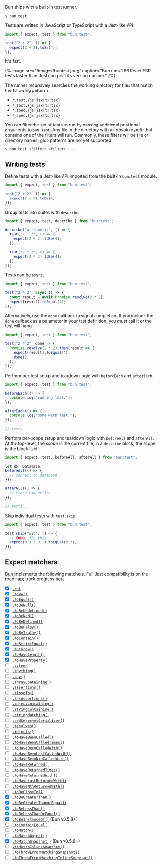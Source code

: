 Bun ships with a built-in test runner.

```bash
$ bun test
```

Tests are written in JavaScript or TypeScript with a Jest-like API.

```ts#math.test.ts
import { expect, test } from "bun:test";

test("2 + 2", () => {
  expect(2 + 2).toBe(4);
});
```

It's fast.

{% image src="/images/buntest.jpeg" caption="Bun runs 266 React SSR tests faster than Jest can print its version number." /%}

The runner recursively searches the working directory for files that match the following patterns:

- `*.test.{js|jsx|ts|tsx}`
- `*_test.{js|jsx|ts|tsx}`
- `*.spec.{js|jsx|ts|tsx}`
- `*_spec.{js|jsx|ts|tsx}`

You can filter the set of tests to run by passing additional positional arguments to `bun test`. Any file in the directory with an _absolute path_ that contains one of the filters will run. Commonly, these filters will be file or directory names; glob patterns are not yet supported.

```bash
$ bun test <filter> <filter> ...
```

<!--
Consider the following directory structure:

```
.
├── a.test.ts
├── b.test.ts
├── c.test.ts
└── foo
    ├── a.test.ts
    └── b.test.ts
```

To run both `a.test.ts` files:

```
$ bun test a
```

To run all tests in the `foo` directory:

```
$ bun test foo
```

Any test file in the directory with an _absolute path_ that contains one of the targets will run. Glob patterns are not yet supported. -->

## Writing tests

Define tests with a Jest-like API imported from the built-in `bun:test` module.

```ts#math.test.ts
import { expect, test } from "bun:test";

test("2 + 2", () => {
  expect(2 + 2).toBe(4);
});
```

Group tests into suites with `describe`.

```ts#math.test.ts
import { expect, test, describe } from "bun:test";

describe("arithmetic", () => {
  test("2 + 2", () => {
    expect(2 + 2).toBe(4);
  });

  test("2 * 2", () => {
    expect(2 * 2).toBe(4);
  });
});
```

Tests can be `async`.

```ts
import { expect, test } from "bun:test";

test("2 * 2", async () => {
  const result = await Promise.resolve(2 * 2);
  expect(result).toEqual(4);
});
```

Alternatively, use the `done` callback to signal completion. If you include the `done` callback as a parameter in your test definition, you _must_ call it or the test will hang.

```ts
import { expect, test } from "bun:test";

test("2 * 2", done => {
  Promise.resolve(2 * 2).then(result => {
    expect(result).toEqual(4);
    done();
  });
});
```

Perform per-test setup and teardown logic with `beforeEach` and `afterEach`.

```ts
import { expect, test } from "bun:test";

beforeEach(() => {
  console.log("running test.");
});

afterEach(() => {
  console.log("done with test.");
});

// tests...
```

Perform per-scope setup and teardown logic with `beforeAll` and `afterAll`. At the top-level, the _scope_ is the current file; in a `describe` block, the scope is the block itself.

```ts
import { expect, test, beforeAll, afterAll } from "bun:test";

let db: Database;
beforeAll(() => {
  // connect to database
});

afterAll(() => {
  // close connection
});

// tests...
```

Skip individual tests with `test.skip`.

```ts
import { expect, test } from "bun:test";

test.skip("wat", () => {
  // TODO: fix this
  expect(0.1 + 0.2).toEqual(0.3);
});
```

## Expect matchers

Bun implements the following matchers. Full Jest compatibility is on the roadmap; track progress [here](https://github.com/oven-sh/bun/issues/1825).

- [x] [`.not`](https://jestjs.io/docs/expect#not)
- [x] [`.toBe()`](https://jestjs.io/docs/expect#tobevalue)
- [x] [`.toEqual()`](https://jestjs.io/docs/expect#toequalvalue)
- [x] [`.toBeNull()`](https://jestjs.io/docs/expect#tobenull)
- [x] [`.toBeUndefined()`](https://jestjs.io/docs/expect#tobeundefined)
- [x] [`.toBeNaN()`](https://jestjs.io/docs/expect#tobenan)
- [x] [`.toBeDefined()`](https://jestjs.io/docs/expect#tobedefined)
- [x] [`.toBeFalsy()`](https://jestjs.io/docs/expect#tobefalsy)
- [x] [`.toBeTruthy()`](https://jestjs.io/docs/expect#tobetruthy)
- [x] [`.toContain()`](https://jestjs.io/docs/expect#tocontainitem)
- [x] [`.toStrictEqual()`](https://jestjs.io/docs/expect#tostrictequalvalue)
- [x] [`.toThrow()`](https://jestjs.io/docs/expect#tothrowerror)
- [x] [`.toHaveLength()`](https://jestjs.io/docs/expect#tohavelengthnumber)
- [x] [`.toHaveProperty()`](https://jestjs.io/docs/expect#tohavepropertykeypath-value)
- [ ] [`.extend`](https://jestjs.io/docs/expect#expectextendmatchers)
- [ ] [`.anything()`](https://jestjs.io/docs/expect#expectanything)
- [ ] [`.any()`](https://jestjs.io/docs/expect#expectanyconstructor)
- [ ] [`.arrayContaining()`](https://jestjs.io/docs/expect#expectarraycontainingarray)
- [ ] [`.assertions()`](https://jestjs.io/docs/expect#expectassertionsnumber)
- [ ] [`.closeTo()`](https://jestjs.io/docs/expect#expectclosetonumber-numdigits)
- [ ] [`.hasAssertions()`](https://jestjs.io/docs/expect#expecthasassertions)
- [ ] [`.objectContaining()`](https://jestjs.io/docs/expect#expectobjectcontainingobject)
- [ ] [`.stringContaining()`](https://jestjs.io/docs/expect#expectstringcontainingstring)
- [ ] [`.stringMatching()`](https://jestjs.io/docs/expect#expectstringmatchingstring--regexp)
- [ ] [`.addSnapshotSerializer()`](https://jestjs.io/docs/expect#expectaddsnapshotserializerserializer)
- [ ] [`.resolves()`](https://jestjs.io/docs/expect#resolves)
- [ ] [`.rejects()`](https://jestjs.io/docs/expect#rejects)
- [ ] [`.toHaveBeenCalled()`](https://jestjs.io/docs/expect#tohavebeencalled)
- [ ] [`.toHaveBeenCalledTimes()`](https://jestjs.io/docs/expect#tohavebeencalledtimesnumber)
- [ ] [`.toHaveBeenCalledWith()`](https://jestjs.io/docs/expect#tohavebeencalledwitharg1-arg2-)
- [ ] [`.toHaveBeenLastCalledWith()`](https://jestjs.io/docs/expect#tohavebeenlastcalledwitharg1-arg2-)
- [ ] [`.toHaveBeenNthCalledWith()`](https://jestjs.io/docs/expect#tohavebeennthcalledwithnthcall-arg1-arg2-)
- [ ] [`.toHaveReturned()`](https://jestjs.io/docs/expect#tohavereturned)
- [ ] [`.toHaveReturnedTimes()`](https://jestjs.io/docs/expect#tohavereturnedtimesnumber)
- [ ] [`.toHaveReturnedWith()`](https://jestjs.io/docs/expect#tohavereturnedwithvalue)
- [ ] [`.toHaveLastReturnedWith()`](https://jestjs.io/docs/expect#tohavelastreturnedwithvalue)
- [ ] [`.toHaveNthReturnedWith()`](https://jestjs.io/docs/expect#tohaventhreturnedwithnthcall-value)
- [ ] [`.toBeCloseTo()`](https://jestjs.io/docs/expect#tobeclosetonumber-numdigits)
- [x] [`.toBeGreaterThan()`](https://jestjs.io/docs/expect#tobegreaterthannumber--bigint)
- [x] [`.toBeGreaterThanOrEqual()`](https://jestjs.io/docs/expect#tobegreaterthanorequalnumber--bigint)
- [x] [`.toBeLessThan()`](https://jestjs.io/docs/expect#tobelessthannumber--bigint)
- [x] [`.toBeLessThanOrEqual()`](https://jestjs.io/docs/expect#tobelessthanorequalnumber--bigint)
- [x] [`.toBeInstanceOf()`](https://jestjs.io/docs/expect#tobeinstanceofclass) (Bun v0.5.8+)
- [ ] [`.toContainEqual()`](https://jestjs.io/docs/expect#tocontainequalitem)
- [ ] [`.toMatch()`](https://jestjs.io/docs/expect#tomatchregexp--string)
- [ ] [`.toMatchObject()`](https://jestjs.io/docs/expect#tomatchobjectobject)
- [x] [`.toMatchSnapshot()`](https://jestjs.io/docs/expect#tomatchsnapshotpropertymatchers-hint) (Bun v0.5.8+)
- [ ] [`.toMatchInlineSnapshot()`](https://jestjs.io/docs/expect#tomatchinlinesnapshotpropertymatchers-inlinesnapshot)
- [ ] [`.toThrowErrorMatchingSnapshot()`](https://jestjs.io/docs/expect#tothrowerrormatchingsnapshothint)
- [ ] [`.toThrowErrorMatchingInlineSnapshot()`](https://jestjs.io/docs/expect#tothrowerrormatchinginlinesnapshotinlinesnapshot)

<!-- ```ts
test('matchers', ()=>{

  expect(5).toBe(5);
  expect("do re mi").toContain("mi");
  expect("do re mi").toEqual("do re mi");
  expect({}).toStrictEqual({}); // uses Bun.deepEquals()
  expect([1,2,3]).toHaveLength(3);
  expect({ name: "foo" }).toHaveProperty("name");
  expect({ name: "foo" }).toHaveProperty("name", "foo");
  expect(5).toBeTruthy();
  expect(0).toBeFalsy();
  expect("").toBeDefined();
  expect(undefined).toBeUndefined();
  expect(parseInt('tuna')).toBeNaN();
  expect(null).toBeNull();
  expect(5).toBeGreaterThan(4);
  expect(5).toBeGreaterThanOrEqual(5);
  expect(5).toBeLessThan(6);
  expect(5).toBeLessThanOrEqual(5);
  expect(()=>throw new Error()).toThrow();

  // negation
  expect(5).not.toBe(4)

})
``` -->
